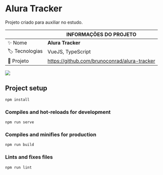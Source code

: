 # Alura Tracker

Projeto criado para auxiliar no estudo.

|  | INFORMAÇÕES DO PROJETO |
| -------------  | --- |
| :sparkles: Nome      | **Alura Tracker**
| :label: Tecnologias  | VueJS, TypeScript
| :rocket: Projeto         | https://github.com/brunoconrad/alura-tracker

<!-- Inserir imagem com a #vitrinedev ao final do link -->
<div>
<img src="https://user-images.githubusercontent.com/44590705/211942722-4c83c2ba-40c9-443f-895e-a7272cc51f8f.png#vitrinedev" />

</div>

## Project setup
```
npm install
```

### Compiles and hot-reloads for development
```
npm run serve
```

### Compiles and minifies for production
```
npm run build
```

### Lints and fixes files
```
npm run lint
```
